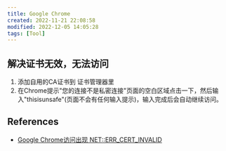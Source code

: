```yaml
---
title: Google Chrome
created: 2022-11-21 22:08:58
modified: 2022-12-05 14:05:28
tags: [Tool]
---
```


## 解决证书无效，无法访问

1. 添加自用的CA证书到 证书管理器里
2. 在Chrome提示"您的连接不是私密连接"页面的空白区域点击一下，然后输入"thisisunsafe"(页面不会有任何输入提示)，输入完成后会自动继续访问。

## References

- [Google Chrome访问出现 NET::ERR_CERT_INVALID](https://blog.csdn.net/MrFDd/article/details/123302905)
